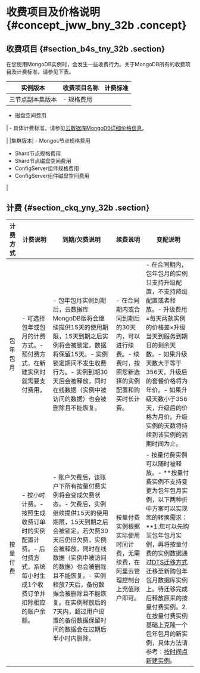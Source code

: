 # 收费项目及价格说明 {#concept_jww_bny_32b .concept}

## 收费项目 {#section_b4s_tny_32b .section}

在您使用MongoDB实例时，会发生一些收费行为。关于MongoDB所有的收费项目及计费标准，请参见下表。

|实例版本|收费项目名称|计费标准|
|----|------|----|
|三节点副本集版本| -   规格费用
-   磁盘空间费用

 | -   具体计费标准，请参见[云数据库MongoDB详细价格信息](https://www.alibabacloud.com/zh/product/apsaradb-for-mongodb?spm=a3c0i.7919406.709265.dzproductc2.2ceccbbfexTlIi#pricing)。

 |
|集群版本| -   Mongos节点规格费用
-   Shard节点规格费用
-   Shard节点磁盘空间费用
-   ConfigServer组件规格费用
-   ConfigServer组件磁盘空间费用

 |

## 计费 {#section_ckq_yny_32b .section}

|计费方式|计费说明|到期/欠费说明|续费说明|变配说明|
|----|----|-------|----|----|
|包年包月|- 可选择包年或包月的计费方式。- 预付费方式，在新建实例时就需要支付费用。|- 包年包月实例到期后，云数据库MongoDB版将会继续提供15天的使用期限，15天到期之后实例将会被锁定，数据将保留15天。- 实例锁定期间不发生收费行为。- 实例到期30天后会被释放，同时在线数据（实例中被访问的数据）也会被删除且不能恢复。|- 在合同期内或合同到期后的30天内，可以进行续费。- 续费时，按照您新选择的实例配置和购买时长计费。|- 在合同期内，包年包月的实例只支持升级配置，不支持降级配置或者释放。- 升级费用=每天两款实例的价格差×升级当天到服务到期日的剩余天数。- 如果升级天数大于等于356天，升级后的套餐价格将为年价。- 如果升级天数小于356天，升级后的价格为月价。升级实例的天数将持续到该实例的到期时间为止。|
|按量付费|- 按小时计费。- 按照生成收费订单时的实例配置计费。- 后付费方式，系统每小时生成1个收费订单并扣除相应的账户余额。|- 账户欠费后，该账户下所有按量付费实例将会变成欠费状态。- 欠费后，实例继续提供15天的使用期限，15天到期之后会被锁定。若欠费30天后仍旧欠费，实例会被释放，同时在线数据（实例中被访问的数据）也会被删除且不能恢复。- 实例释放7天后，备份数据会被删除且不能恢复。在实例释放后的7天内，超过用户设置的备份数据保留时间的数据会在过期后半小时内删除。|按量付费实例根据实际使用时间计费，无需续费，在阿里云管理控制台上充值账户即可。|- 按量付费实例可以随时被释放。- **按量付费实例不支持变更为包年包月实例，以下两种折中方案可以实现您的转换需求：**1.您可以先购买包年包月实例，再将按量付费的实例数据通过[DTS迁移方式](https://www.alibabacloud.com/help/zh/doc-detail/60037.htm)迁移至新购包年包月数据库实例上。待迁移完成后释放原来的按量付费实例。2.在按量付费实例基础上克隆一个包年包月的新实例，具体方法请参考：[按时间点新建实例](https://www.alibabacloud.com/help/zh/doc-detail/55014.htm)。|

